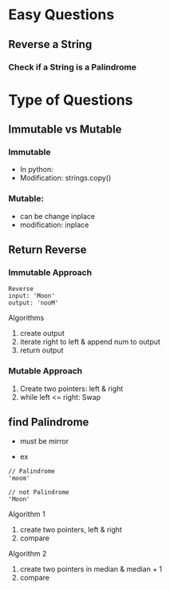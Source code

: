 # Easy Questions

## Reverse a String

### Check if a String is a Palindrome

# Type of Questions

## Immutable vs Mutable 

### Immutable
- In python:
- Modification: strings.copy()

### Mutable:
- can be change inplace
- modification: inplace


## Return Reverse

### Immutable Approach
```
Reverse
input: 'Moon'
output: 'nooM'
```

Algorithms
1. create output
2. iterate right to left & append num to output
3. return output

### Mutable Approach
1. Create two pointers: left & right
2. while left <= right: Swap

## find Palindrome
- must be mirror

- ex
```
// Palindrome
'moom'

// not Palindrome
'Moon'
```

Algorithm 1
1. create two pointers, left & right
2. compare

Algorithm 2
1. create two pointers in median & median + 1
2. compare
